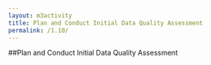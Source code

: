 ```yaml
---
layout: m3activity
title: Plan and Conduct Initial Data Quality Assessment
permalink: /1.10/
---
```

##Plan and Conduct Initial Data Quality Assessment

